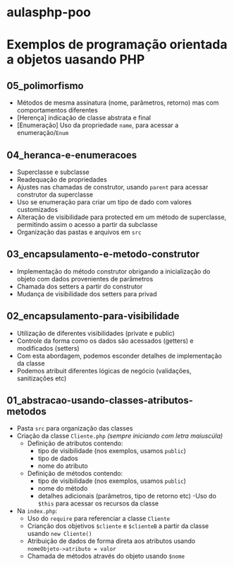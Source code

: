 # aulasphp-poo

# Exemplos de programação orientada a objetos uasando PHP

## 05_polimorfismo

- Métodos de mesma assinatura (nome, parâmetros, retorno) mas com comportamentos diferentes
- [Herença] indicação de classe abstrata e final
- [Enumeração] Uso da propriedade `name`, para acessar a enumeração/`Enum`

## 04_heranca-e-enumeracoes

- Superclasse e subclasse
- Readequação de propriedades
- Ajustes nas chamadas de construtor, usando `parent` para acessar construtor da superclasse
- Uso se enumeração para criar um tipo de dado com valores customizados
- Alteração de visibilidade para protected em um método de superclasse, permitindo assim o acesso a partir da subclasse
- Organização das pastas e arquivos em `src`

## 03_encapsulamento-e-metodo-construtor

- Implementação do método construtor obrigando a inicialização do objeto com dados provenientes de parâmetros
- Chamada dos setters a partir do construtor
- Mudança de visibilidade dos setters para privad

## 02_encapsulamento-para-visibilidade

- Utilização de diferentes visibilidades (private e public)
- Controle da forma como os dados são acessados (getters) e modificados (setters)
- Com esta abordagem, podemos esconder detalhes de implementação da classe
- Podemos atribuit diferentes lógicas de negócio (validações, sanitizações etc)
 
## 01_abstracao-usando-classes-atributos-metodos
 
- Pasta `src` para organização das classes
- Criação da classe `Cliente.php` *(sempre iniciando com letra maiuscúla)*
    - Definição de atributos contendo:
        - tipo de visibilidade (nos exemplos, usamos `public`)
        - tipo de dados
        - nome do atributo
    - Definição de métodos contendo:
        - tipo de visibilidade (nos exemplos, usamos `public`)
        - nome do método
        - detalhes adicionais (parâmetros, tipo de retorno etc)
        -Uso do `$this` para acessar os recursos da classe
- Na `index.php`:
    - Uso do `require` para referenciar a classe `Cliente`
    - Crianção dos objetivos `$cliente` e `$clienteB` a partir da  classe usando `new Cliente()`
    - Atribuição de dados de forma direta aos atributos usando `nomeObjeto->atributo = valor`
    - Chamada de métodos através do objeto usando `$nome`
 